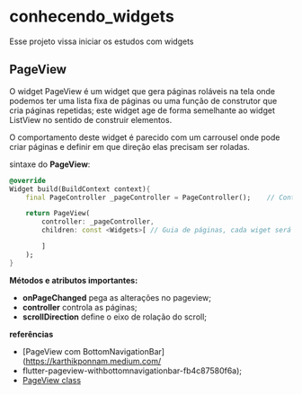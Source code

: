 # conhecendo_widgets

Esse projeto vissa iniciar os estudos com widgets

## PageView
O widget PageView é um widget que gera páginas roláveis ​​na tela onde podemos ter uma lista fixa de páginas ou uma função de construtor que cria páginas repetidas; este widget age de forma semelhante ao widget ListView no sentido de construir elementos.

O comportamento deste widget é parecido com um carrousel onde pode criar páginas e definir em que direção elas precisam ser roladas.

sintaxe do **PageView**:
```dart
@override
Widget build(BuildContext context){
    final PageController _pageController = PageController();    // Controla a pagina

    return PageView(
        controller: _pageController,
        children: const <Widgets>[ // Guia de páginas, cada wiget será uma page

        ]
    );
}
```
**Métodos e atributos importantes:**
- **onPageChanged** pega as alterações no pageview;
- **controller**    controla as páginas;
- **scrollDirection** define o eixo de rolação do scroll;

**referências**
- [PageView com BottomNavigationBar](https://karthikponnam.medium.com/
- flutter-pageview-withbottomnavigationbar-fb4c87580f6a);
- [PageView class](https://api.flutter.dev/flutter/widgets/PageView-class.html)